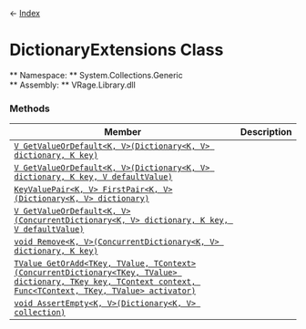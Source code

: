 ← [Index](index.md)
# DictionaryExtensions Class
** Namespace: ** System.Collections.Generic  
** Assembly: ** VRage.Library.dll  
### Methods
|Member|Description|
|---|---|
|[`V GetValueOrDefault<K, V>(Dictionary<K, V> dictionary, K key)`](System.Collections.Generic.GetValueOrDefault.md)||
|[`V GetValueOrDefault<K, V>(Dictionary<K, V> dictionary, K key, V defaultValue)`](System.Collections.Generic.GetValueOrDefault.md)||
|[`KeyValuePair<K, V> FirstPair<K, V>(Dictionary<K, V> dictionary)`](System.Collections.Generic.FirstPair.md)||
|[`V GetValueOrDefault<K, V>(ConcurrentDictionary<K, V> dictionary, K key, V defaultValue)`](System.Collections.Generic.GetValueOrDefault.md)||
|[`void Remove<K, V>(ConcurrentDictionary<K, V> dictionary, K key)`](System.Collections.Generic.Remove.md)||
|[`TValue GetOrAdd<TKey, TValue, TContext>(ConcurrentDictionary<TKey, TValue> dictionary, TKey key, TContext context, Func<TContext, TKey, TValue> activator)`](System.Collections.Generic.GetOrAdd.md)||
|[`void AssertEmpty<K, V>(Dictionary<K, V> collection)`](System.Collections.Generic.AssertEmpty.md)||
